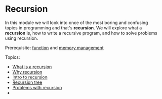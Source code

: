 # Recursion

In this module we will look into once of the most boring and confusing topics in programming and that's **recursion**. We will explore what a **recursion** is, how to write a recursive program, and how to solve problems using recursion. 

Prerequisite: [function]() and [memory management]()

Topics:

* [What is a recursion]()
* [Why recursion]()
* [Intro to recursion]()
* [Recursion tree]()
* [Problems with recursion]()
* 

